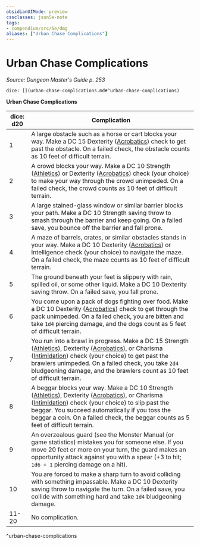 ```yaml
---
obsidianUIMode: preview
cssclasses: json5e-note
tags:
- compendium/src/5e/dmg
aliases: ["Urban Chase Complications"]
---
```

# Urban Chase Complications
*Source: Dungeon Master's Guide p. 253* 

`dice: [](urban-chase-complications.md#^urban-chase-complications)`

**Urban Chase Complications**

| dice: d20 | Complication |
|-----------|--------------|
| 1 | A large obstacle such as a horse or cart blocks your way. Make a DC 15 Dexterity ([Acrobatics](_skills.md#Acrobatics)) check to get past the obstacle. On a failed check, the obstacle counts as 10 feet of difficult terrain. |
| 2 | A crowd blocks your way. Make a DC 10 Strength ([Athletics](_skills.md#Athletics)) or Dexterity ([Acrobatics](_skills.md#Acrobatics)) check (your choice) to make your way through the crowd unimpeded. On a failed check, the crowd counts as 10 feet of difficult terrain. |
| 3 | A large stained-glass window or similar barrier blocks your path. Make a DC 10 Strength saving throw to smash through the barrier and keep going. On a failed save, you bounce off the barrier and fall prone. |
| 4 | A maze of barrels, crates, or similar obstacles stands in your way. Make a DC 10 Dexterity ([Acrobatics](_skills.md#Acrobatics)) or Intelligence check (your choice) to navigate the maze. On a failed check, the maze counts as 10 feet of difficult terrain. |
| 5 | The ground beneath your feet is slippery with rain, spilled oil, or some other liquid. Make a DC 10 Dexterity saving throw. On a failed save, you fall prone. |
| 6 | You come upon a pack of dogs fighting over food. Make a DC 10 Dexterity ([Acrobatics](_skills.md#Acrobatics)) check to get through the pack unimpeded. On a failed check, you are bitten and take `1d4` piercing damage, and the dogs count as 5 feet of difficult terrain. |
| 7 | You run into a brawl in progress. Make a DC 15 Strength ([Athletics](_skills.md#Athletics)), Dexterity ([Acrobatics](_skills.md#Acrobatics)), or Charisma ([Intimidation](_skills.md#Intimidation)) check (your choice) to get past the brawlers unimpeded. On a failed check, you take `2d4` bludgeoning damage, and the brawlers count as 10 feet of difficult terrain. |
| 8 | A beggar blocks your way. Make a DC 10 Strength ([Athletics](_skills.md#Athletics)), Dexterity ([Acrobatics](_skills.md#Acrobatics)), or Charisma ([Intimidation](_skills.md#Intimidation)) check (your choice) to slip past the beggar. You succeed automatically if you toss the beggar a coin. On a failed check, the beggar counts as 5 feet of difficult terrain. |
| 9 | An overzealous guard (see the Monster Manual (or game statistics) mistakes you for someone else. If you move 20 feet or more on your turn, the guard makes an opportunity attack against you with a spear (+3 to hit; `1d6 + 1` piercing damage on a hit). |
| 10 | You are forced to make a sharp turn to avoid colliding with something impassable. Make a DC 10 Dexterity saving throw to navigate the turn. On a failed save, you collide with something hard and take `1d4` bludgeoning damage. |
| 11-20 | No complication. |
^urban-chase-complications